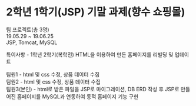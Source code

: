 # 2학년 1학기(JSP) 기말 과제(향수 쇼핑몰)

팀 프로젝트(총 3명)  
19.05.29 ~ 19.06.25  
JSP, Tomcat, MySQL  

특이사항 - 1학년 2학기(복학전) HTML을 이용하여 만든 홈페이지를 리빌딩 및 업데이트  
  
  
팀원1 - html 및 css 수정, 상품 데이터 수집  
팀원2 - html 및 css 수정, 상품 데이터 수집  
팀원3(본인) - html로 받은 파일을 JSP로 마이그레이션, DB ERD 작성 후 JSP로 만들어진 홈페이지를 MySQL과 연동하여 동적 홈페이지 기능 구현  
